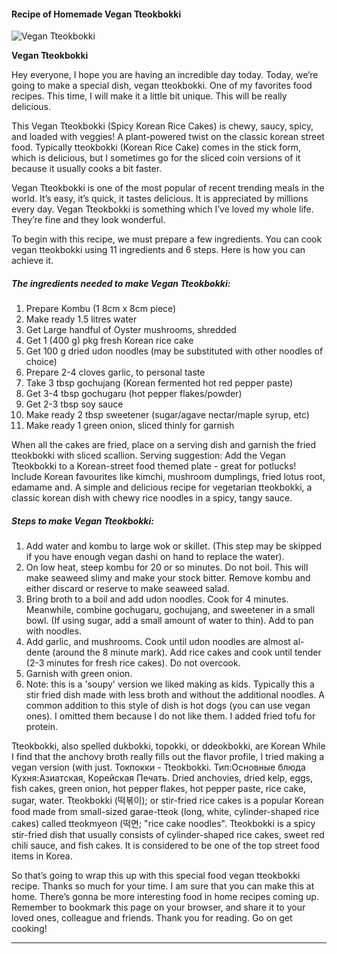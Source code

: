             

#### Recipe of Homemade Vegan Tteokbokki

![Vegan Tteokbokki](https://img-global.cpcdn.com/recipes/e2ef6b014e59f9d9/751x532cq70/vegan-tteokbokki-recipe-main-photo.jpg)

**Vegan Tteokbokki**

Hey everyone, I hope you are having an incredible day today. Today, we’re going to make a special dish, vegan tteokbokki. One of my favorites food recipes. This time, I will make it a little bit unique. This will be really delicious.

This Vegan Tteokbokki (Spicy Korean Rice Cakes) is chewy, saucy, spicy, and loaded with veggies! A plant-powered twist on the classic korean street food. Typically tteokbokki (Korean Rice Cake) comes in the stick form, which is delicious, but I sometimes go for the sliced coin versions of it because it usually cooks a bit faster.

Vegan Tteokbokki is one of the most popular of recent trending meals in the world. It’s easy, it’s quick, it tastes delicious. It is appreciated by millions every day. Vegan Tteokbokki is something which I’ve loved my whole life. They’re fine and they look wonderful.

To begin with this recipe, we must prepare a few ingredients. You can cook vegan tteokbokki using 11 ingredients and 6 steps. Here is how you can achieve it.

##### The ingredients needed to make Vegan Tteokbokki:

1.  Prepare Kombu (1 8cm x 8cm piece)
2.  Make ready 1.5 litres water
3.  Get Large handful of Oyster mushrooms, shredded
4.  Get 1 (400 g) pkg fresh Korean rice cake
5.  Get 100 g dried udon noodles (may be substituted with other noodles of choice)
6.  Prepare 2-4 cloves garlic, to personal taste
7.  Take 3 tbsp gochujang (Korean fermented hot red pepper paste)
8.  Get 3-4 tbsp gochugaru (hot pepper flakes/powder)
9.  Get 2-3 tbsp soy sauce
10.  Make ready 2 tbsp sweetener (sugar/agave nectar/maple syrup, etc)
11.  Make ready 1 green onion, sliced thinly for garnish

When all the cakes are fried, place on a serving dish and garnish the fried tteokbokki with sliced scallion. Serving suggestion: Add the Vegan Tteokbokki to a Korean-street food themed plate - great for potlucks! Include Korean favourites like kimchi, mushroom dumplings, fried lotus root, edamame and. A simple and delicious recipe for vegetarian tteokbokki, a classic korean dish with chewy rice noodles in a spicy, tangy sauce.

##### Steps to make Vegan Tteokbokki:

1.  Add water and kombu to large wok or skillet. (This step may be skipped if you have enough vegan dashi on hand to replace the water).
2.  On low heat, steep kombu for 20 or so minutes. Do not boil. This will make seaweed slimy and make your stock bitter. Remove kombu and either discard or reserve to make seaweed salad.
3.  Bring broth to a boil and add udon noodles. Cook for 4 minutes. Meanwhile, combine gochugaru, gochujang, and sweetener in a small bowl. (If using sugar, add a small amount of water to thin). Add to pan with noodles.
4.  Add garlic, and mushrooms. Cook until udon noodles are almost al-dente (around the 8 minute mark). Add rice cakes and cook until tender (2-3 minutes for fresh rice cakes). Do not overcook.
5.  Garnish with green onion.
6.  Note: this is a 'soupy' version we liked making as kids. Typically this a stir fried dish made with less broth and without the additional noodles. A common addition to this style of dish is hot dogs (you can use vegan ones). I omitted them because I do not like them. I added fried tofu for protein.

Tteokbokki, also spelled dukbokki, topokki, or ddeokbokki, are Korean While I find that the anchovy broth really fills out the flavor profile, I tried making a vegan version (with just. Токпокки - Tteokbokki. Тип:Основные блюда Кухня:Азиатская, Корейская Печать. Dried anchovies, dried kelp, eggs, fish cakes, green onion, hot pepper flakes, hot pepper paste, rice cake, sugar, water. Tteokbokki (떡볶이); or stir-fried rice cakes is a popular Korean food made from small-sized garae-tteok (long, white, cylinder-shaped rice cakes) called tteokmyeon (떡면; "rice cake noodles". Tteokbokki is a spicy stir-fried dish that usually consists of cylinder-shaped rice cakes, sweet red chili sauce, and fish cakes. It is considered to be one of the top street food items in Korea.

So that’s going to wrap this up with this special food vegan tteokbokki recipe. Thanks so much for your time. I am sure that you can make this at home. There’s gonna be more interesting food in home recipes coming up. Remember to bookmark this page on your browser, and share it to your loved ones, colleague and friends. Thank you for reading. Go on get cooking!

* * *